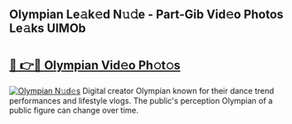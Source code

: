 ## Olympian Le𝚊k𝚎d N𝚞𝚍e - Part-Gib Vid𝚎o Photos Le𝚊ks UIMOb

# <h2><a href="http://fbef1pu.evod.top/?m=Olympian">🔗 👉🔴 Olympian Vid𝚎o Ph𝚘t𝚘s</a></h2>

[![Olympian N𝚞d𝚎s](https://i.imgur.com/8V9OHl7.gif)](http://fbef1pu.evod.top/?m=Olympian)
Digital creator Olympian known for their dance trend performances and lifestyle vlogs. The public's perception Olympian of a public figure can change over time. 
